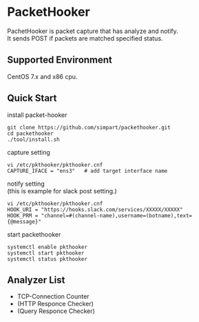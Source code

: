 # PacketHooker
PachetHooker is packet capture that has analyze and notify.<br>
It sends POST if packets are matched specified status.

## Supported Environment
CentOS 7.x and x86 cpu.

## Quick Start
install packet-hooker
```
git clone https://github.com/simpart/packethooker.git
cd packethooker
./tool/install.sh
```

capture setting
```
vi /etc/pkthooker/pkthooker.cnf
CAPTURE_IFACE = "ens3"   # add target interface name
```

notify setting<br>
(this is example for slack post setting.)
```
vi /etc/pkthooker/pkthooker.cnf
HOOK_URI = "https://hooks.slack.com/services/XXXXX/XXXXX"
HOOK_PRM = "channel=#(channel-name),username=(botname),text={@message}"
```

start packethooker
```
systemctl enable pkthooker
systemctl start pkthooker
systemctl status pkthooker
```

## Analyzer List
- TCP-Connection Counter
- (HTTP Responce Checker)
- (Query Responce Checker)


